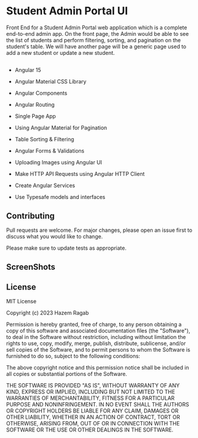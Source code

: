 # Student Admin Portal UI

Front End for a Student Admin Portal web application which is a complete end-to-end admin app. On the front page, the Admin would be able to see the list of students and perform filtering, sorting, and pagination on the student's table. We will have another page will be a generic page used to add a new student or update a new student.

## 

- Angular 15
- Angular Material CSS Library
- Angular Components
- Angular Routing
- Single Page App
- Using Angular Material for Pagination
- Table Sorting & Filtering
- Angular Forms & Validations
- Uploading Images using Angular UI
- Make HTTP API Requests using Angular HTTP Client
- Create Angular Services

- Use Typesafe models and interfaces

## Contributing

Pull requests are welcome. For major changes, please open an issue first
to discuss what you would like to change.

Please make sure to update tests as appropriate.

## ScreenShots

## License

MIT License

Copyright (c) 2023 Hazem Ragab

Permission is hereby granted, free of charge, to any person obtaining a copy of this software and associated documentation files (the "Software"), to deal in the Software without restriction, including without limitation the rights to use, copy, modify, merge, publish, distribute, sublicense, and/or sell copies of the Software, and to permit persons to whom the Software is furnished to do so, subject to the following conditions:

The above copyright notice and this permission notice shall be included in all copies or substantial portions of the Software.

THE SOFTWARE IS PROVIDED "AS IS", WITHOUT WARRANTY OF ANY KIND, EXPRESS OR IMPLIED, INCLUDING BUT NOT LIMITED TO THE WARRANTIES OF MERCHANTABILITY, FITNESS FOR A PARTICULAR PURPOSE AND NONINFRINGEMENT. IN NO EVENT SHALL THE AUTHORS OR COPYRIGHT HOLDERS BE LIABLE FOR ANY CLAIM, DAMAGES OR OTHER LIABILITY, WHETHER IN AN ACTION OF CONTRACT, TORT OR OTHERWISE, ARISING FROM, OUT OF OR IN CONNECTION WITH THE SOFTWARE OR THE USE OR OTHER DEALINGS IN THE SOFTWARE.
